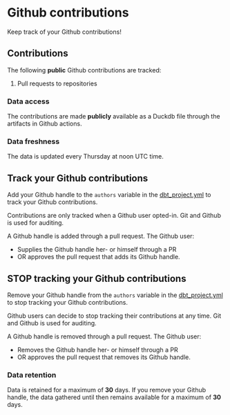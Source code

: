 # Github contributions 

Keep track of your Github contributions!

## Contributions

The following **public** Github contributions are tracked:
1. Pull requests to repositories

### Data access

The contributions are made **publicly** available as a Duckdb file through
the artifacts in Github actions.

### Data freshness

The data is updated every Thursday at noon UTC time.

## Track your Github contributions

Add your Github handle to the `authors` variable in the
[dbt_project.yml](./dbt_project.yml) to track your Github contributions.

Contributions are only tracked when a Github user opted-in. Git and Github is
used for auditing.

A Github handle is added through a pull request. The Github user:
- Supplies the Github handle her- or himself through a PR
- OR approves the pull request that adds its Github handle.

## **STOP** tracking your Github contributions

Remove your Github handle from the `authors` variable in the
[dbt_project.yml](./dbt_project.yml) to stop tracking your Github contributions.

Github users can decide to stop tracking their contributions at any time. Git
and Github is used for auditing.

A Github handle is removed through a pull request. The Github user:
- Removes the Github handle her- or himself through a PR
- OR approves the pull request that removes its Github handle.

### Data retention

Data is retained for a maximum of **30** days. If you remove your Github handle,
the data gathered until then remains available for a maximum of **30** days.
